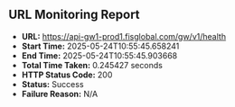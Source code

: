 ## URL Monitoring Report

- **URL:** https://api-gw1-prod1.fisglobal.com/gw/v1/health
- **Start Time:** 2025-05-24T10:55:45.658241
- **End Time:** 2025-05-24T10:55:45.903668
- **Total Time Taken:** 0.245427 seconds
- **HTTP Status Code:** 200
- **Status:** Success
- **Failure Reason:** N/A
